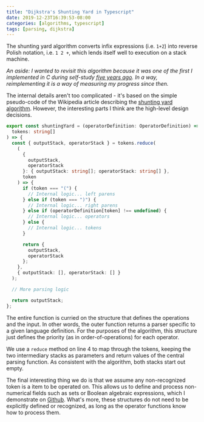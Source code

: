 ```yaml
---
title: "Dijkstra's Shunting Yard in Typescript"
date: 2019-12-23T16:39:53-08:00
categories: [algorithms, typescript]
tags: [parsing, dijkstra]
---
```


The shunting yard algorithm converts infix expressions (i.e. `1+2`) into reverse Polish notation, i.e. `1 2 +`, which lends itself well to execution on a stack machine.

*An aside: I wanted to revisit this algorithm because it was one of the first I implemented in C during self-study [five years ago](https://github.com/poteat/infix_to_rpn/blob/master/main.c).  In a way, reimplementing it is a way of measuring my progress since then.*

The internal details aren't too complicated - it's based on the simple pseudo-code of the Wikipedia article describing the [shunting yard algorithm](https://en.wikipedia.org/wiki/Shunting-yard_algorithm#The_algorithm_in_detail).  However, the interesting parts I think are the high-level design decisions.

```ts
export const shuntingYard = (operatorDefinition: OperatorDefinition) => (
  tokens: string[]
) => {
  const { outputStack, operatorStack } = tokens.reduce(
    (
      {
        outputStack,
        operatorStack
      }: { outputStack: string[]; operatorStack: string[] },
      token
    ) => {
      if (token === "(") {
        // Internal logic... left parens
      } else if (token === ")") {
        // Internal logic... right parens
      } else if (operatorDefinition[token] !== undefined) {
        // Internal logic... operators
      } else {
        // Internal logic... tokens
      }

      return {
        outputStack,
        operatorStack
      };
    },
    { outputStack: [], operatorStack: [] }
  );

  // More parsing logic

  return outputStack;
};
```

The entire function is curried on the structure that defines the operations and the input. In other words, the outer function returns a parser specific to a given language definition.  For the purposes of the algorithm, this structure just defines the priority (as in order-of-operations) for each operator.

We use a `reduce` method on line 4 to map through the tokens, keeping the two intermediary stacks as parameters and return values of the central parsing function.  As consistent with the algorithm, both stacks start out empty.

The final interesting thing we do is that we assume any non-recognized token is a item to be operated on.  This allows us to define and process non-numerical fields such as sets or Boolean algebraic expressions, which I demonstrate on [Github](https://github.com/poteat/shunting-yard-typescript/blob/master/test/index.test.ts).  What's more, these structures do not need to be explicitly defined or recognized, as long as the operator functions know how to process them.


